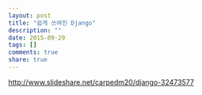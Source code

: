 ```yaml
---
layout: post
title: "쉽게 쓰여진 Django"
description: ""
date: 2015-09-29
tags: []
comments: true
share: true
---
```


http://www.slideshare.net/carpedm20/django-32473577

